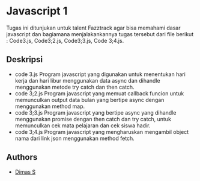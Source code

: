 
# Javascript 1

Tugas ini ditunjukan untuk talent Fazztrack agar bisa memahami  dasar javascript dan bagiamana menjalakankannya tugas tersebut dari file berikut : Code3.js, Code3;2.js, Code3;3.js, Code 3;4.js.

## Deskripsi
- code 3.js
Program javascript yang digunakan untuk menentukan hari kerja dan hari libur menggunakan data async dan dihandle menggunakan metode try catch dan then catch.
- code 3;2.js
Program javascript yang memuat callback funcion untuk memunculkan output data bulan yang bertipe async dengan menggunakan method map.
- code 3;3.js
Program javascript yang bertipe async yang dihandle menggunakan promise dengan then catch dan try catch, untuk memunculkan cek mata pelajaran dan cek siswa hadir.
- code 3;4.js
Program javascript yang mengharuskan mengambil object nama dari link json menggunakan method fetch.
  

## Authors

- [Dimas S](https://github.com/DIIM-AS)
